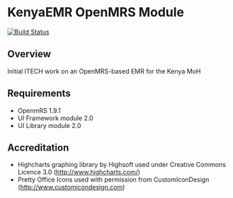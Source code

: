 KenyaEMR OpenMRS Module
=======================
[![Build Status](https://travis-ci.org/rowanseymour/openmrs-module-kenyaemr.png)](https://travis-ci.org/rowanseymour/openmrs-module-kenyaemr)

Overview
--------

Initial ITECH work on an OpenMRS-based EMR for the Kenya MoH

Requirements
------------
* OpenmRS 1.9.1
* UI Framework module 2.0
* UI Library module 2.0

Accreditation
-------------
* Highcharts graphing library by Highsoft used under Creative Commons Licence 3.0 (http://www.highcharts.com/)
* Pretty Office Icons used with permission from CustomIconDesign (http://www.customicondesign.com)
